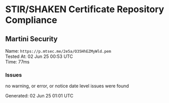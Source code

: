 # STIR/SHAKEN Certificate Repository Compliance

## Martini Security

Name: `https://p.mtsec.me/2e5a/O35HhEZMyWld.pem`\
Tested At: 02 Jun 25 00:53 UTC\
Time: 77ms

### Issues

no warning, or error, or notice date level issues were found

Generated: 02 Jun 25 01:01 UTC